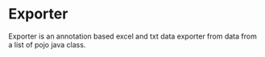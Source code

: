 # Exporter
Exporter is an annotation based excel and txt data exporter from data from a list of pojo java class.
